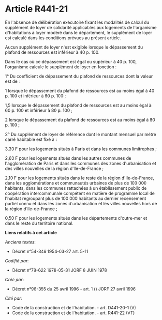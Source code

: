 # Article R441-21

En l'absence de délibération exécutoire fixant les modalités de calcul du supplément de loyer de solidarité applicables aux
logements de l'organisme d'habitations à loyer modéré dans le département, le supplément de loyer est calculé dans les
conditions prévues au présent article.

Aucun supplément de loyer n'est exigible lorsque le dépassement du plafond de ressources est inférieur à 40 p. 100.

Dans le cas où ce dépassement est égal ou supérieur à 40 p. 100, l'organisme calcule le supplément de loyer en fonction :

1° Du coefficient de dépassement du plafond de ressources dont la valeur est de :

1 lorsque le dépassement du plafond de ressources est au moins égal à 40 p. 100 et inférieur à 60 p. 100 ;

1,5 lorsque le dépassement du plafond de ressources est au moins égal à 60 p. 100 et inférieur à 80 p. 100 ;

2 lorsque le dépassement du plafond de ressources est au moins égal à 80 p. 100 ;

2° Du supplément de loyer de référence dont le montant mensuel par mètre carré habitable est fixé à :

3,30 F pour les logements situés à Paris et dans les communes limitrophes ;

2,60 F pour les logements situés dans les autres communes de l'agglomération de Paris et dans les communes des zones
d'urbanisation et des villes nouvelles de la région d'Ile-de-France ;

2,10 F pour les logements situés dans le reste de la région d'Ile-de-France, dans les agglomérations et communautés urbaines
de plus de 100 000 habitants, dans les communes rattachées à un établissement public de coopération intercommunale compétent
en matière de programme local de l'habitat regroupant plus de 100 000 habitants au dernier recensement partiel connu et dans
les zones d'urbanisation et les villes nouvelles hors de la région d'Ile-de-France ;

0,50 F pour les logements situés dans les départements d'outre-mer et dans le reste du territoire national.

**Liens relatifs à cet article**

_Anciens textes_:

  - Décret n°54-346 1954-03-27 art. 5-11

_Codifié par_:

  - Décret n°78-622 1978-05-31 JORF 8 JUIN 1978

_Créé par_:

  - Décret n°96-355 du 25 avril 1996 - art. 1 () JORF 27 avril 1996

_Cité par_:

  - Code de la construction et de l'habitation. - art. D441-20-1 (V)
  - Code de la construction et de l'habitation. - art. R441-22 (VT)
